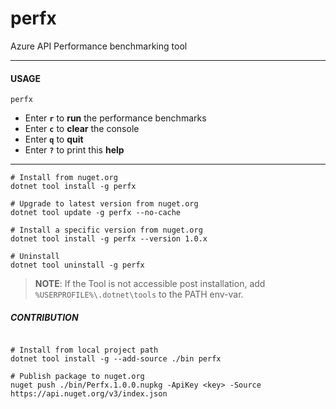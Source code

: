 # perfx
Azure API Performance benchmarking tool

---

#### USAGE
`perfx`

- Enter **`r`** to **run** the performance benchmarks
- Enter **`c`** to **clear** the console
- Enter **`q`** to **quit**
- Enter **`?`** to print this **help**

---

```batch
# Install from nuget.org
dotnet tool install -g perfx

# Upgrade to latest version from nuget.org
dotnet tool update -g perfx --no-cache

# Install a specific version from nuget.org
dotnet tool install -g perfx --version 1.0.x

# Uninstall
dotnet tool uninstall -g perfx
```
> **NOTE**: If the Tool is not accessible post installation, add `%USERPROFILE%\.dotnet\tools` to the PATH env-var.

##### CONTRIBUTION
```batch

# Install from local project path
dotnet tool install -g --add-source ./bin perfx

# Publish package to nuget.org
nuget push ./bin/Perfx.1.0.0.nupkg -ApiKey <key> -Source https://api.nuget.org/v3/index.json
```